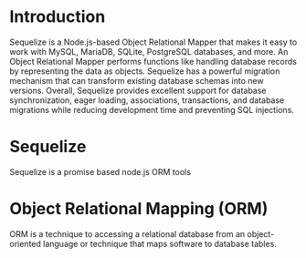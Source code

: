# Introduction

Sequelize is a Node.js-based Object Relational Mapper that makes it easy to work with MySQL, MariaDB, SQLite, PostgreSQL databases, and more. An Object Relational Mapper performs functions like handling database records by representing the data as objects. Sequelize has a powerful migration mechanism that can transform existing database schemas into new versions. Overall, Sequelize provides excellent support for database synchronization, eager loading, associations, transactions, and database migrations while reducing development time and preventing SQL injections.

# Sequelize

Sequelize is a promise based node.js ORM tools

# Object Relational Mapping (ORM)

ORM is a technique to accessing a relational database from an object-oriented language or technique that maps software to database tables.
